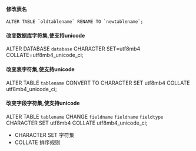 
#### 修改表名
	ALTER TABLE `oldtablename` RENAME TO `newtablename`;

#### 改变数据库字符集,使支持unicode
ALTER DATABASE `database` CHARACTER SET=utf8mb4 COLLATE=utf8mb4\_unicode\_ci;

#### 改变表字符集,使支持unicode
ALTER TABLE `tablename` CONVERT TO CHARACTER SET utf8mb4 COLLATE utf8mb4\_unicode\_ci;

#### 改变字段字符集,使支持unicode
ALTER TABLE `tablename` CHANGE `fieldname` `fieldname` `fieldtype` CHARACTER SET utf8mb4 COLLATE utf8mb4\_unicode\_ci;

- CHARACTER SET 字符集
- COLLATE 排序规则


